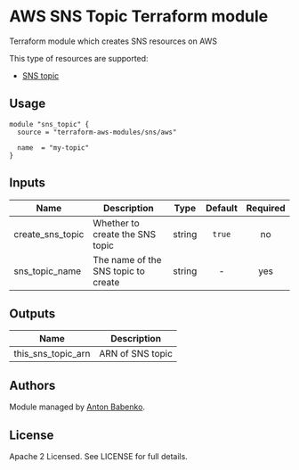 # AWS SNS Topic Terraform module

Terraform module which creates SNS resources on AWS

This type of resources are supported:

* [SNS topic](https://www.terraform.io/docs/providers/aws/r/sns_topic.html)

## Usage

```hcl
module "sns_topic" {
  source = "terraform-aws-modules/sns/aws"
  
  name  = "my-topic"
}
```

<!-- BEGINNING OF PRE-COMMIT-TERRAFORM DOCS HOOK -->

## Inputs

| Name | Description | Type | Default | Required |
|------|-------------|:----:|:-----:|:-----:|
| create_sns_topic | Whether to create the SNS topic | string | `true` | no |
| sns_topic_name | The name of the SNS topic to create | string | - | yes |

## Outputs

| Name | Description |
|------|-------------|
| this_sns_topic_arn | ARN of SNS topic |

<!-- END OF PRE-COMMIT-TERRAFORM DOCS HOOK -->

## Authors

Module managed by [Anton Babenko](https://github.com/antonbabenko).

## License

Apache 2 Licensed. See LICENSE for full details.
